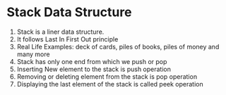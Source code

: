 # Stack Data Structure
1. Stack is a liner data structure.
2. It follows Last In First Out principle
3. Real Life Examples: deck of cards, piles of books, piles of money and many more
4. Stack has only one end from which we push or pop
5. Inserting New element to the stack is push operation
6. Removing or deleting element from the stack is pop operation
7. Displaying the last element of the stack is called peek operation
